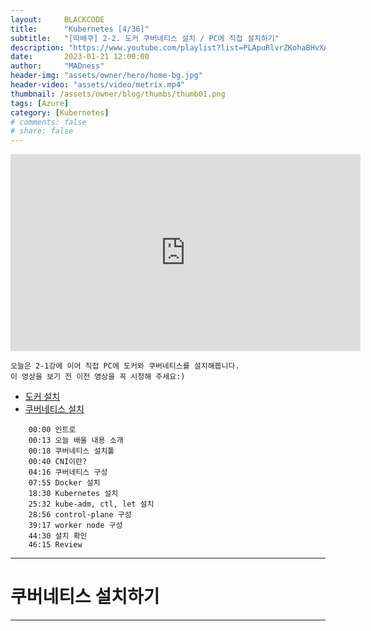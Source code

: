 ```yaml
---
layout:     BLACKCODE
title:      "Kubernetes [4/36]"
subtitle:   "[따배쿠] 2-2. 도커 쿠버네티스 설치 / PC에 직접 설치하기"
description: "https://www.youtube.com/playlist?list=PLApuRlvrZKohaBHvXAOhUD-RxD0uQ3z0c"
date:       2023-01-21 12:00:00
author:     "MADness"
header-img: "assets/owner/hero/home-bg.jpg"
header-video: "assets/video/metrix.mp4"
thumbnail: /assets/owner/blog/thumbs/thumb01.png
tags: [Azure]
category: [Kubernetes]
# comments: false
# share: false
---
```


<iframe width="560" height="315" src="https://www.youtube.com/embed/lheclzO-G7k?list=PLApuRlvrZKohaBHvXAOhUD-RxD0uQ3z0c" title="[따배쿠] 2-2. 도커 쿠버네티스 설치 / PC에 직접 설치하기" frameborder="0" allow="accelerometer; autoplay; clipboard-write; encrypted-media; gyroscope; picture-in-picture; web-share" allowfullscreen></iframe>

    오늘은 2-1강에 이어 직접 PC에 도커와 쿠버네티스를 설치해봅니다.
    이 영상을 보기 전 이전 영상을 꼭 시청해 주세요:)

- [도커 설치](https://docs.docker.com/)
- [쿠버네티스 설치](https://kubernetes.io/)
```
    00:00 인트로
    00:13 오늘 배울 내용 소개
    00:18 쿠버네티스 설치툴
    00:40 CNI이란?
    04:16 쿠버네티스 구성
    07:55 Docker 설치
    18:30 Kubernetes 설치
    25:32 kube-adm, ctl, let 설치
    28:56 control-plane 구성
    39:17 worker node 구성
    44:30 설치 확인
    46:15 Review
```

---

# 쿠버네티스 설치하기

---

##
